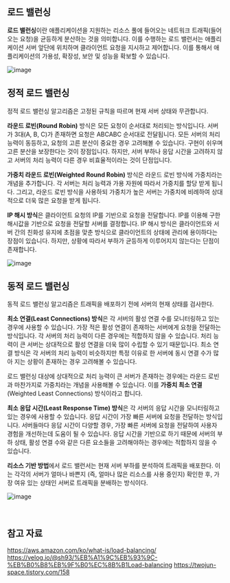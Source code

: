 ## 로드 밸런싱
**로드 밸런싱**이란 애플리케이션을 지원하는 리소스 풀에 들어오는 네트워크 트래픽(들어오는 요청)을 균등하게 분산하는 것을 의미합니다. 이를 수행하는 로드 밸런서는 애플리케이션 서버 앞단에 위치하며 클라이언트 요청을 지시하고 제어합니다. 이를 통해서 애플리케이션의 가용성, 확장성, 보안 및 성능을 확보할 수 있습니다.

![image](https://github.com/user-attachments/assets/208a8fe0-8a52-49e8-bebc-529a8257549f)


## 정적 로드 밸런싱
정적 로드 밸런싱 알고리즘은 고정된 규칙을 따르며 현재 서버 상태와 무관합니다.

**라운드 로빈(Round Robin)** 방식은 모든 요청이 순서대로 처리되는 방식입니다. 서버가 3대(A, B, C)가 존재하면 요청은 ABCABC 순서대로 전달됩니다. 모든 서버의 처리 능력이 동등하고, 요청의 고른 분산이 중요한 경우 고려해볼 수 있습니다. 구현이 쉬우며 고른 분산을 보장한다는 것이 장점입니다. 하지만, 서버 부하나 응답 시간을 고려하지 않고 서버의 처리 능력이 다른 경우 비효율적이라는 것이 단점입니다.

**가중치 라운드 로빈(Weighted Round Robin)** 방식은 라운드 로빈 방식에 가중치라는 개념을 추가합니다. 각 서버는 처리 능력과 가용 자원에 따라서 가중치를 할당 받게 됩니다. 그리고, 라운드 로빈 방식을 사용하되 가중치가 높은 서버는 가중치에 비례하여 상대적으로 더욱 많은 요청을 받게 됩니다.

**IP 해시 방식**은 클라이언트 요청의 IP를 기반으로 요청을 전달합니다. IP를 이용해 구한 해시값을 기반으로 요청을 전달할 서버를 결정합니다. IP 해시 방식은 클라이언트와 서버 간의 친화성 유지에 초점을 맞춘 방식으로 클라이언트의 상태에 관리에 용이하다는 장점이 있습니다. 하지만, 상황에 따라서 부하가 균등하게 이루어지지 않는다는 단점이 존재합니다.

![image](https://github.com/user-attachments/assets/8a2c82d0-cd7c-47c5-bff7-30f95000b123)

## 동적 로드 밸런싱
동적 로드 밸런싱 알고리즘은 트래픽을 배포하기 전에 서버의 현재 상태를 검사한다.

**최소 연결(Least Connections) 방식**은 각 서버의 활성 연결 수를 모니터링하고 있는 경우에 사용할 수 있습니다. 가장 적은 활성 연결이 존재하는 서버에게 요청을 전달하는 방식입니다. 각 서버의 처리 능력이 다른 경우에는 적합하지 않을 수 있습니다. 처리 능력이 큰 서버는 상대적으로 활성 연결을 더욱 많이 수립할 수 있기 때문입니다. 최소 연결 방식은 각 서버의 처리 능력이 비슷하지만 특정 이유로 한 서버에 동시 연결 수가 많아 지는 상황이 존재하는 경우 고려해볼 수 있습니다.

로드 밸런싱 대상에 상대적으로 처리 능력이 큰 서버가 존재하는 경우에는 라운드 로빈과 마찬가지로 가중치라는 개념을 사용해볼 수 있습니다. 이를 **가중치 최소 연결**(Weighted Least Connections) 방식이라고 합니다.

**최소 응답 시간(Least Response Time) 방식**은 각 서버의 응답 시간을 모니터링하고 있는 경우에 사용할 수 있습니다. 응답 시간이 가장 빠른 서버에 요청을 전달하는 방식입니다. 서버들마다 응답 시간이 다양할 경우, 가장 빠른 서버에 요청을 전달하여 사용자 경험을 개선하는데 도움이 될 수 있습니다. 응답 시간을 기반으로 하기 때문에 서버의 부하 상태, 활성 연결 수와 같은 다른 요소들을 고려해야하는 경우에는 적합하지 않을 수 있습니다.

**리소스 기반 방법**에서 로드 밸런서는 현재 서버 부하를 분석하여 트래픽을 배포한다. 이는 각각의 서버가 얼마나 바쁜지 (즉, 얼마나 많은 리소스를 사용 중인지) 확인한 후, 가장 여유 있는 상태인 서버로 트래픽을 분배하는 방식이다.

![image](https://github.com/user-attachments/assets/2018b820-6f90-406b-a3c3-67a85367f54e)



<br>

## 참고 자료
https://aws.amazon.com/ko/what-is/load-balancing/
https://velog.io/@sh93/%EB%A1%9C%EB%93%9C-%EB%B0%B8%EB%9F%B0%EC%8B%B1Load-balancing
https://twojun-space.tistory.com/158
